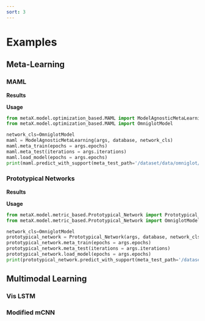 ```yaml
---
sort: 3
---
```


# Examples
## Meta-Learning

### MAML

**Results**

**Usage**
```python
from metaX.model.optimization_based.MAML import ModelAgnosticMetaLearning
from metaX.model.optimization_based.MAML import OmniglotModel

network_cls=OmniglotModel
maml = ModelAgnosticMetaLearning(args, database, network_cls)
maml.meta_train(epochs = args.epochs)
maml.meta_test(iterations = args.iterations)
maml.load_model(epochs = args.epochs)
print(maml.predict_with_support(meta_test_path='/dataset/data/omniglot/test'))
```
### Prototypical Networks

**Results**

**Usage**
```python
from metaX.model.metric_based.Prototypical_Network import Prototypical_Network
from metaX.model.metric_based.Prototypical_Network import OmniglotModel

network_cls=OmniglotModel
prototypical_network = Prototypical_Network(args, database, network_cls)
prototypical_network.meta_train(epochs = args.epochs)
prototypical_network.meta_test(iterations = args.iterations)
prototypical_network.load_model(epochs = args.epochs)
print(prototypical_network.predict_with_support(meta_test_path='/dataset/data/omniglot/test'))
```
## Multimodal Learning

### Vis LSTM

### Modified mCNN
